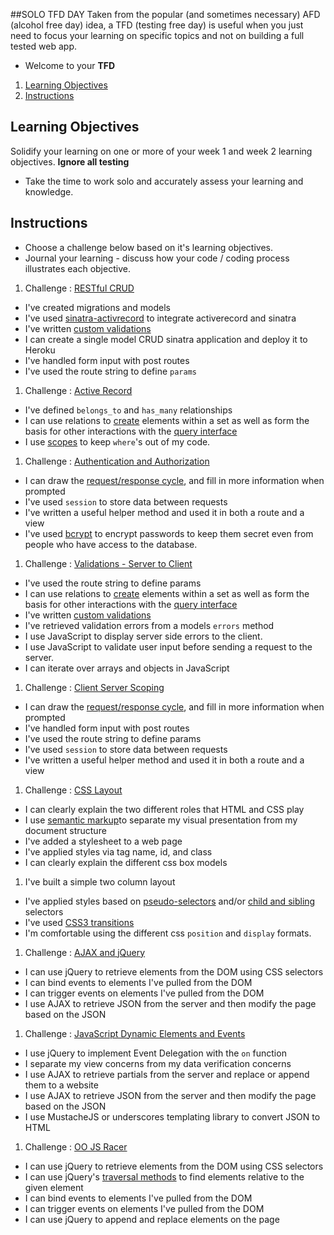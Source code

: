 ##SOLO TFD DAY
Taken from the popular (and sometimes necessary) AFD (alcohol free day) idea, a TFD (testing free day) is useful when you just need to focus your learning on specific topics and not on building a full tested web app.

* Welcome to your **TFD**

1. [Learning Objectives](#learning-objectives)
1. [Instructions](#instructions)



## Learning Objectives
Solidify your learning on one or more of your week 1 and week 2 learning objectives.  **Ignore all testing**
* Take the time to work solo and accurately assess your learning and knowledge. 

## Instructions
* Choose a challenge below based on it's learning objectives. 
* Journal your learning - discuss how your code / coding process illustrates each objective.

1. Challenge : [RESTful CRUD](http://socrates.devbootcamp.com/challenges/395)
  * I've created migrations and models
  * I've used 
   [sinatra-activrecord](https://github.com/janko-m/sinatra-activerecord) to
   integrate activerecord and sinatra
  * I've written [custom
   validations](http://guides.rubyonrails.org/active_record_validations.html#performing-custom-validations)
   * I can create a single model CRUD sinatra application and deploy it to Heroku
   * I've handled form input with post routes
   * I've used the route string to define `params`
1. Challenge : [Active Record](http://socrates.devbootcamp.com/challenges/390)
  * I've defined `belongs_to` and `has_many` relationships
  * I can use relations to [create](http://api.rubyonrails.org/classes/ActiveRecord/Relation.html#method-i-create) elements within a set as well as form the basis for other interactions with the [query interface](http://guides.rubyonrails.org/active_record_querying.html)
  * I use [scopes](http://guides.rubyonrails.org/active_record_querying.html#scopes) to keep `where`'s out of my code.
1. Challenge : [Authentication and Authorization](http://socrates.devbootcamp.com/challenges/391)
  * I can draw the [request/response cycle](http://devhub.fm/http-requestresponse-basics/), and fill in more information when prompted
  * I've used `session` to store data between requests
  * I've written a useful helper method and used it in both a route and a view
  * I've used [bcrypt](http://bcrypt-ruby.rubyforge.org/) to encrypt passwords to keep them secret even from people who have access to the database.
1. Challenge : [Validations - Server to Client](http://socrates.devbootcamp.com/challenges/398)
  * I've used the route string to define params
  * I can use relations to
   [create](http://api.rubyonrails.org/classes/ActiveRecord/Relation.html#method-i-create)
   elements within a set as well as form the basis for other interactions with the
   [query interface](http://guides.rubyonrails.org/active_record_querying.html)
  * I've written [custom
   validations](http://guides.rubyonrails.org/active_record_validations.html#performing-custom-validations)
  * I've retrieved validation errors from a models `errors` method
  * I use JavaScript to display server side errors to the client.
  * I use JavaScript to validate user input before sending a request to the server. 
  * I can iterate over arrays and objects in JavaScript

1. Challenge : [Client Server Scoping](http://socrates.devbootcamp.com/challenges/399)
  * I can draw the [request/response
   cycle](http://devhub.fm/http-requestresponse-basics/), and fill in more
   information when prompted
  * I've handled form input with post routes
  * I've used the route string to define params
  * I've used `session` to store data between requests
  * I've written a useful helper method and used it in both a route and a view

1. Challenge : [CSS Layout](http://socrates.devbootcamp.com/challenges/392)
  * I can clearly explain the two different roles that HTML and CSS play
  * I use [semantic markup](http://www.webstyleguide.com/wsg3/5-site-structure/2-semantic-markup.html)to separate my visual presentation from my document structure
  * I've added a stylesheet to a web page
  * I've applied styles via tag name, id, and class
  * I can clearly explain the different css box models
  1. I've built a simple two column layout
  * I've applied styles based on
  [pseudo-selectors](http://css-tricks.com/pseudo-class-selectors/) and/or
  [child and sibling](http://css-tricks.com/child-and-sibling-selectors/)
   selectors
  * I've used [CSS3 transitions](http://net.tutsplus.com/tutorials/html-css-techniques/css-fundametals-css-3-transitions/)
  * I'm comfortable using the different css `position` and `display` formats.
1. Challenge : [AJAX and jQuery](http://socrates.devbootcamp.com/challenges/394)
  * I can use jQuery to retrieve elements from the DOM using CSS selectors
  * I can bind events to elements I've pulled from the DOM
  * I can trigger events on elements I've pulled from the DOM
  * I use AJAX to retrieve JSON from the server and then modify the page based on the JSON

1. Challenge : [JavaScript Dynamic Elements and Events](http://socrates.devbootcamp.com/challenges/400)
  * I use jQuery to implement Event Delegation with the `on` function
  * I separate my view concerns from my data verification concerns
  * I use AJAX to retrieve partials from the server and replace or append
   them to a website
  * I use AJAX to retrieve JSON from the server and then modify the page based on
   the JSON
  * I use MustacheJS or underscores templating library to convert JSON to HTML
1. Challenge : [OO JS Racer](http://socrates.devbootcamp.com/challenges/297)
  * I can use jQuery to retrieve elements from the DOM using CSS selectors
  * I can use jQuery's [traversal methods](http://api.jquery.com/category/traversing/) to find elements relative to the given element
  * I can bind events to elements I've pulled from the DOM
  * I can trigger events on elements I've pulled from the DOM
  * I can use jQuery to append and replace elements on the page









